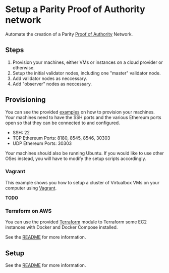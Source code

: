 # Setup a Parity Proof of Authority network

Automate the creation of a Parity [Proof of Authority](https://paritytech.github.io/wiki/Proof-of-Authority-Chains) Network.

## Steps

1. Provision your machines, either VMs or instances on a cloud provider or otherwise.
1. Setup the initial validator nodes, including one "master" validator node.
1. Add validator nodes as neccessary.
1. Add "observer" nodes as neccessary.

## Provisioning

You can see the provided [examples](provision) on how to provision your machines.  Your machines
need to have the SSH ports and the various Ethereum ports open so that they can be connected to
and configured.

- SSH: 22
- TCP Ethereum Ports: 8180, 8545, 8546, 30303
- UDP Ethereum Ports: 30303

Your machines should also be running Ubuntu. If you would like to use other OSes instead, you will
have to modify the setup scripts accordingly.

### Vagrant

This example shows you how to setup a cluster of Virtualbox VMs on your computer using
[Vagrant](https://www.vagrantup.com/).

**TODO**

### Terraform on AWS

You can use the provided [Terraform](https://www.terraform.io/) module to Terraform some EC2
instances with Docker and Docker Compose installed.

See the [README](provision/terraform/README.md) for more information.

## Setup

See the [README](setup/README.md) for more information.
